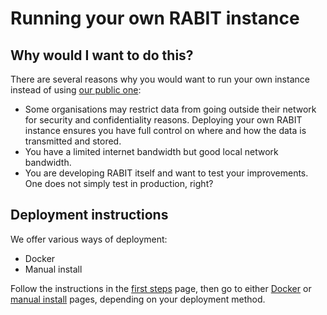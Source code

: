 # Running your own RABIT instance

## Why would I want to do this?

There are several reasons why you would want to run your own instance instead of using [our public one](https://rabit2022.cloud.edu.au/):

- Some organisations may restrict data from going outside their network for security and confidentiality reasons.
Deploying your own RABIT instance ensures you have full control on where and how the data is transmitted and stored.
- You have a limited internet bandwidth but good local network bandwidth.
- You are developing RABIT itself and want to test your improvements. One does not simply test in production, right?

## Deployment instructions

We offer various ways of deployment:

- Docker
- Manual install

Follow the instructions in the [first steps](./first-steps.md) page, then go to either [Docker](./docker.md) or
[manual install](./manual-install.md) pages, depending on your deployment method.

